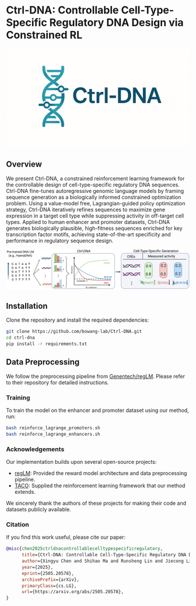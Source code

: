 # Ctrl-DNA: Controllable Cell-Type-Specific Regulatory DNA Design via Constrained RL

<p align="center">
  <img src="Ctrl-DNA.png" alt="Ctrl-DNA logo" width="500">
</p>

## Overview
We present Ctrl-DNA, a constrained reinforcement learning framework for the controllable design of cell-type-specific regulatory DNA sequences. Ctrl-DNA fine-tunes autoregressive genomic language models by framing sequence generation as a biologically informed constrained optimization problem. Using a value-model free, Lagrangian-guided policy optimization strategy, Ctrl-DNA iteratively refines sequences to maximize gene expression in a target cell type while suppressing activity in off-target cell types. Applied to human enhancer and promoter datasets, Ctrl-DNA generates biologically plausible, high-fitness sequences enriched for key transcription factor motifs, achieving state-of-the-art specificity and performance in regulatory sequence design.

![ctrl-DNA Architecture](./assets/fig1-1.png)

## Installation

Clone the repository and install the required dependencies:

```bash
git clone https://github.com/bowang-lab/Ctrl-DNA.git 
cd ctrl-dna
pip install -r requirements.txt
```

## Data Preprocessing

We follow the preprocessing pipeline from [Genentech/regLM](https://github.com/Genentech/regLM). Please refer to their repository for detailed instructions.

### Training

To train the model on the enhancer and promoter dataset using our method, run:

```bash
bash reinforce_lagrange_promoters.sh
bash reinforce_lagrange_enhancers.sh
```

### Acknowledgements

Our implementation builds upon several open-source projects:

- [regLM](https://github.com/Genentech/regLM): Provided the reward model architecture and data preprocessing pipeline.
- [TACO](https://github.com/yangzhao1230/TACO): Supplied the reinforcement learning framework that our method extends.

We sincerely thank the authors of these projects for making their code and datasets publicly available.

### Citation

If you find this work useful, please cite our paper:

```bibtex
@misc{chen2025ctrldnacontrollablecelltypespecificregulatory,
      title={Ctrl-DNA: Controllable Cell-Type-Specific Regulatory DNA Design via Constrained RL}, 
      author={Xingyu Chen and Shihao Ma and Runsheng Lin and Jiecong Lin and Bo Wang},
      year={2025},
      eprint={2505.20578},
      archivePrefix={arXiv},
      primaryClass={cs.LG},
      url={https://arxiv.org/abs/2505.20578}, 
}
```
